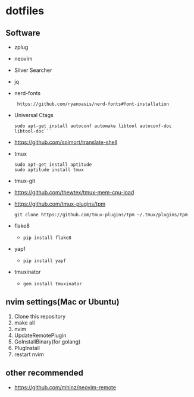 # dotfiles

## Software

* zplug
* neovim
* Silver Searcher
* jq
* nerd-fonts
  ```
   https://github.com/ryanoasis/nerd-fonts#font-installation
  ```
* Universal Ctags
  ```
  sudo apt-get install autoconf automake libtool autoconf-doc libtool-doc```
  ```
* https://github.com/soimort/translate-shell
* tmux
  ```
  sudo apt-get install aptitude
  sudo aptitude install tmux
  ```
* tmux-git
* https://github.com/thewtex/tmux-mem-cpu-load
* https://github.com/tmux-plugins/tpm

  ```
  git clone https://github.com/tmux-plugins/tpm ~/.tmux/plugins/tpm
  ```
* flake8
  * `pip install flake8`
* yapf
  * `pip install yapf`

* tmuxinator
  * `gem install tmuxinator`

## nvim settings(Mac or Ubuntu)

1. Clone this repository
1. make all
1. nvim
1. UpdateRemotePlugin
1. GoInstallBinary(for golang)
1. PlugInstall
1. restart nvim

## other recommended

* https://github.com/mhinz/neovim-remote
